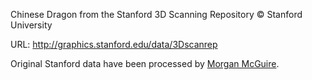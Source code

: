 Chinese Dragon from the Stanford 3D Scanning Repository
© Stanford University

URL: http://graphics.stanford.edu/data/3Dscanrep

Original Stanford data have been processed by
[Morgan McGuire](http://graphics.cs.williams.edu/data/meshes.xml).






